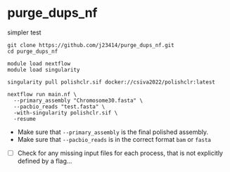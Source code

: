 # purge_dups_nf

simpler test

```
git clone https://github.com/j23414/purge_dups_nf.git
cd purge_dups_nf
```

```
module load nextflow
module load singularity

singularity pull polishclr.sif docker://csiva2022/polishclr:latest

nextflow run main.nf \
  --primary_assembly "Chromosome30.fasta" \
  --pacbio_reads "test.fasta" \
  -with-singularity polishclr.sif \
  -resume
```

* Make sure that `--primary_assembly` is the final polished assembly.
* Make sure that `--pacbio_reads` is in the correct format `bam` or `fasta`

* [ ] Check for any missing input files for each process, that is not explicitly defined by a flag...